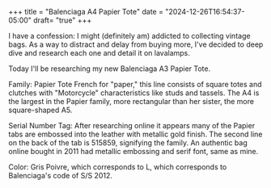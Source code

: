 +++
title = "Balenciaga A4 Papier Tote"
date = "2024-12-26T16:54:37-05:00"
draft= "true"
+++

I have a confession: I might (definitely am) addicted to collecting vintage bags. As a way to distract and delay from buying more, I've decided to deep dive and research each one and detail it on lavalamps.

Today I'll be researching my new Balenciaga A3 Papier Tote.

Family: Papier Tote
French for "paper," this line consists of square totes and clutches with "Motorcycle" characteristics like studs and tassels. The A4 is the largest in the Papier family, more rectangular than her sister, the more square-shaped A5.

Serial Number Tag:
After researching online it appears many of the Papier tabs are embossed into the leather with metallic gold finish. The second line on the back of the tab is 515859, signifying the family. An authentic bag online bought in 2011 had metallic embossing and serif font, same as mine.


Color: Gris Poivre, which corresponds to L, which corresponds to Balenciaga's code of S/S 2012.

